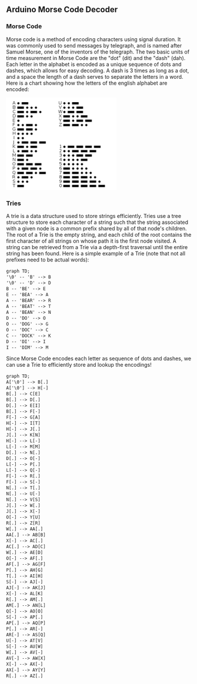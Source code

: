 ## Arduino Morse Code Decoder  
### Morse Code
Morse code is a method of encoding characters using signal duration. It was commonly used to send messages by telegraph, and is named after Samuel Morse, one of the inventors of the telegraph. The two basic units of time measurement in Morse Code are the "dot" (dit) and the "dash" (dah). Each letter in the alphabet is encoded as a unique sequence of dots and dashes, which allows for easy decoding. A dash is 3 times as long as a dot, and a space the length of a dash serves to separate the letters in a word. Here is a chart showing how the letters of the english alphabet are encoded:

<img src="Morse-code-chart.png">

### Tries
A trie is a data structure used to store strings efficiently. Tries use a tree structure to store each character of a string such that the string associated with a given node is a common prefix shared by all of that node's children. The root of a Trie is the empty string, and each child of the root contains the first character of all strings on whose path it is the first node visited. A string can be retrieved from a Trie via a depth-first traversal until the entire string has been found. Here is a simple example of a Trie (note that not all prefixes need to be actual words):
```mermaid
graph TD;
'\0' -- 'B' --> B
'\0' -- 'D' --> D
B -- 'BE' --> E
E -- 'BEA' --> A
A -- 'BEAR' --> R
A -- 'BEAT' --> T
A -- 'BEAN' --> N
D -- 'DO' --> O
O -- 'DOG' --> G
O -- 'DOC' --> C
C -- 'DOCK' --> K
D -- 'DI' --> I
I -- 'DIM' --> M
```

Since Morse Code encodes each letter as sequence of dots and dashes, we can use a Trie to efficiently store and lookup the encodings!
```mermaid
graph TD;
A['\0'] --> B[.]
A['\0'] --> H[-]
B[.] --> C[E]
B[.] --> D[.]
D[.] --> E[I]
B[.] --> F[-]
F[-] --> G[A]
H[-] --> I[T]
H[-] --> J[.]
J[.] --> K[N]
H[-] --> L[-]
L[-] --> M[M]
D[.] --> N[.]
D[.] --> O[-]
L[-] --> P[.]
L[-] --> Q[-]
F[-] --> R[.]
F[-] --> S[-]
N[.] --> T[.]
N[.] --> U[-]
N[.] --> V[S]
J[.] --> W[.]
J[.] --> X[-]
O[-] --> Y[U]
R[.] --> Z[R]
W[.] --> AA[.]
AA[.] --> AB[B]
X[-] --> AC[.]
AC[.] --> AD[C]
W[.] --> AE[D]
O[-] --> AF[.]
AF[.] --> AG[F]
P[.] --> AH[G]
T[.] --> AI[H]
S[-] --> AJ[-]
AJ[-] --> AK[J]
X[-] --> AL[K]
R[.] --> AM[.]
AM[.] --> AN[L]
Q[-] --> AO[O]
S[-] --> AP[.]
AP[.] --> AQ[P]
P[.] --> AR[-]
AR[-] --> AS[Q]
U[-] --> AT[V]
S[-] --> AU[W]
W[.] --> AV[-]
AV[-] --> AW[X]
X[-] --> AX[-]
AX[-] --> AY[Y]
R[.] --> AZ[.]

```
